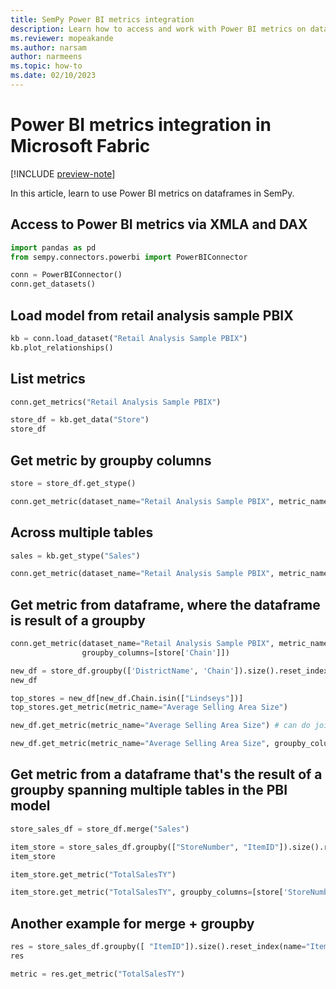 ```yaml
---
title: SemPy Power BI metrics integration
description: Learn how to access and work with Power BI metrics on dataframes in SemPy, including examples of merge and groupby.
ms.reviewer: mopeakande
ms.author: narsam
author: narmeens
ms.topic: how-to
ms.date: 02/10/2023
---
```


# Power BI metrics integration in Microsoft Fabric

[!INCLUDE [preview-note](../includes/preview-note.md)]

In this article, learn to use Power BI metrics on dataframes in SemPy.

## Access to Power BI metrics via XMLA and DAX

```python
import pandas as pd
from sempy.connectors.powerbi import PowerBIConnector
```

```python
conn = PowerBIConnector()
conn.get_datasets()
```

## Load model from retail analysis sample PBIX

```python
kb = conn.load_dataset("Retail Analysis Sample PBIX")
kb.plot_relationships()
```

## List metrics

```python
conn.get_metrics("Retail Analysis Sample PBIX")
```

```python
store_df = kb.get_data("Store")
store_df
```

## Get metric by groupby columns

```python
store = store_df.get_stype()
```

```python
conn.get_metric(dataset_name="Retail Analysis Sample PBIX", metric_name="Average Selling Area Size", groupby_columns=[store['Chain'], store['DistrictName']])
```

## Across multiple tables

```python
sales = kb.get_stype("Sales")
```

```python
conn.get_metric(dataset_name="Retail Analysis Sample PBIX", metric_name="Total Units Last Year", groupby_columns=[store['Territory'], sales['ItemID']])
```

## Get metric from dataframe, where the dataframe is result of a groupby

```python
conn.get_metric(dataset_name="Retail Analysis Sample PBIX", metric_name="Total Units Last Year",
                groupby_columns=[store['Chain']])
```

```python
new_df = store_df.groupby(['DistrictName', 'Chain']).size().reset_index(name='Count')
new_df
```

```python
top_stores = new_df[new_df.Chain.isin(["Lindseys"])]
top_stores.get_metric(metric_name="Average Selling Area Size")
```

```python
new_df.get_metric(metric_name="Average Selling Area Size") # can do join = 'inner' or 'none'
```

```python
new_df.get_metric(metric_name="Average Selling Area Size", groupby_columns=["Chain"])
```

## Get metric from a dataframe that's the result of a groupby spanning multiple tables in the PBI model

```python
store_sales_df = store_df.merge("Sales")
```

```python
item_store = store_sales_df.groupby(["StoreNumber", "ItemID"]).size().reset_index(name="item_store_count")
item_store
```

```python
item_store.get_metric("TotalSalesTY")
```

```python
item_store.get_metric("TotalSalesTY", groupby_columns=[store['StoreNumber'], sales['ItemID']])
```

## Another example for merge + groupby

```python
res = store_sales_df.groupby([ "ItemID"]).size().reset_index(name="ItemSaleCount")
res
```

```python
metric = res.get_metric("TotalSalesTY")
```
